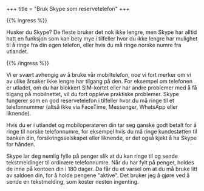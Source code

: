 +++
title = "Bruk Skype som reservetelefon"
+++

{{% ingress %}}

Husker du Skype? De fleste bruker det nok ikke lengre, men Skype har alltid hatt en funksjon som
kan bety mye i tilfeller hvor du ikke lengre har mulighet til å ringe fra din egen telefon,
eller hvis du må ringe norske numre fra utlandet.

{{% /ingress %}}

Vi er svært avhengig av å bruke vår mobiltelefon, noe vi fort merker om vi av ulike årsaker ikke
lengre har tilgang på den. For eksempel om telefonen er utladet, om du har blokkert SIM-kortet
eller har andre problemer med å få tilgang på mobilnettet, vil du fort oppleve praktiske problemer.
Skype fungerer som en god reservetelefon i tilfeller hvor du må ringe til et telefonnummer
(altså ikke via FaceTime, Messenger, WhatsApp eller liknende).

Hvis du er i utlandet og mobiloperatøren din tar seg ganske godt betalt for å ringe til norske
telefonnumre, for eksempel hvis du må ringe kundestøtten til banken din, forsikringsselskapet
eller liknende, er det også kjekt å ha Skype for hånden.

Skype lar deg nemlig fylle på penger slik at du kan ringe til og sende tekstmeldinger til
ordinære telefonnumre. Når du har fylt på penger, holdes de inne på kontoen din i 180 dager.
Da får du et varsel om at du må bruke litt av saldoen din, for å holde pengene "aktive". Det
bruker jeg å gjøre ved å sende en tekstmelding, som koster nesten ingenting.

